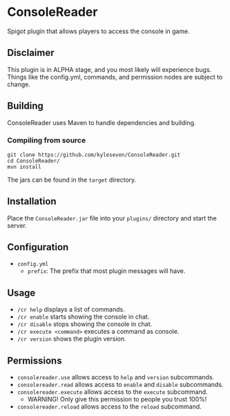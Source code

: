 # ConsoleReader
Spigot plugin that allows players to access the console in game.

## Disclaimer
This plugin is in ALPHA stage, and you most likely will experience bugs.
Things like the config.yml, commands, and permission nodes are subject to change.

## Building

ConsoleReader uses Maven to handle dependencies and building.

### Compiling from source

    git clone https://github.com/kyleseven/ConsoleReader.git
    cd ConsoleReader/
    mvn install
    
The jars can be found in the `target` directory.

## Installation

Place the `ConsoleReader.jar` file into your `plugins/` directory and start the server.

## Configuration

- `config.yml`
    - `prefix`: The prefix that most plugin messages will have.

## Usage

- `/cr help` displays a list of commands.
- `/cr enable` starts showing the console in chat.
- `/cr disable` stops showing the console in chat.
- `/cr execute <command>` executes a command as console.
- `/cr version` shows the plugin version.

## Permissions

- `consolereader.use` allows access to `help` and `version` subcommands.
- `consolereader.read` allows access to `enable` and `disable` subcommands.
- `consolereader.execute` allows access to the `execute` subcommand.
    - WARNING! Only give this permission to people you trust 100%!
- `consolereader.reload` allows access to the `reload` subcommand.